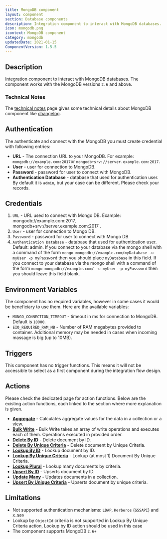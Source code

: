 ```yaml
---
title: MongoDB component
layout: component
section: Database components
description: Integration component to interact with MongoDB databases.
icon: mongodb.png
icontext: MongoDB component
category: mongodb
updatedDate: 2021-01-15
ComponentVersion: 1.5.5
---
```


## Description

Integration component to interact with MongoDB databases. The component works with
the MongoDB versions `2.6` and above.

### Technical Notes

The [technical notes](technical-notes) page gives some technical details about MongoDB component like [changelog](/components/mongodb/technical-notes#changelog).

## Authentication

The authenticate and connect with the MongoDB you must create credential with
following entries:

*   **URL** - The connection URL to your MongoDB. For example: `mongodb://example.com:2017`or `mongodb+srv://server.example.com:2017`.
*   **User** - user for connection to MongoDB.
*   **Password** - password for user to connect with MongoDB.
*   **Authentication Database** - database that used for authentication user. By default it is `admin`, but your case can be different. Please check your records.

## Credentials

1. `URL` - URL used to connect with Mongo DB.
Example: mongodb://example.com:2017, mongodb+srv://server.example.com:2017 .
2. `User` - user for connection to Mongo DB.
3. `Password` - password for user to connect with Mongo DB.
4. `Authentication Database` - database that used for authentication user. Default: admin. If you connect to your database via the mongo shell with a command of the form `mongo mongodb://example.com/myDatabase -u myUser -p myPassword` then you should place `myDatabase` in this field.  If you connect to your database via the mongo shell with a command of the form  `mongo mongodb://example.com/ -u myUser -p myPassword` then you should leave this field blank.

## Environment Variables

The component has no required variables, however in some cases it would be beneficiary
to use them. Here are the available variables:

*   `MONGO_CONNECTION_TIMEOUT` - timeout in ms for connection to MongoDB. Default is `10000`.
*   `EIO_REQUIRED_RAM_MB` - Number of RAM megabytes provided to container. Additional memory may be needed in cases when incoming massage is big (up to 10MB).

## Triggers

This component has no trigger functions. This means it will not be accessible to
select as a first component during the integration flow design.

## Actions

Please check the dedicated page for action functions. Below are the existing
action functions, each linked to the section where more explanation is given.

*   **[Aggregate](actions#aggregate)** - Calculates aggregate values for the data in a collection or a view.
*   **[Bulk Write](actions#bulk-write)** - Bulk Write takes an array of write operations and executes each of them. Operations executed in provided order.
*   **[Delete By ID](actions#delete-by-id)** - Delete document by ID.
*   **[Delete By Unique Criteria](actions#delete-by-unique-criteria)** - Delete document by Unique Criteria.
*   **[Lookup By ID](actions#lookup-by-id)** -  Lookup document by ID.
*   **[Lookup By Unique Criteria](actions#lookup-by-unique-criteria)** - Lookup (at most 1) Document By Unique Criteria.
*   **[Lookup Plural](actions#lookup-plural)** - Lookup many documents by criteria.
*   **[Upsert By ID](actions#upsert-by-id)** - Upserts document by ID.
*   **[Update Many](actions#update-many)** - Updates documents in a collection.
*   **[Upsert By Unique Criteria](actions#upsert-by-unique-criteria)** - Upserts document by unique criteria.

## Limitations

*   Not supported authentication mechanisms: `LDAP`, `Kerberos` (`GSSAPI`) and `X.509`
*   Lookup by `ObjectId` criteria is not supported in Lookup By Unique Criteria action, Lookup by ID action should be used in this case
*   The component supports MongoDB `2.6+`
